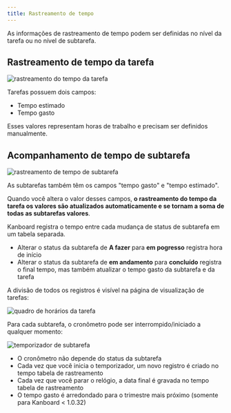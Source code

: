 ```yaml
---
title: Rastreamento de tempo
---
```


As informações de rastreamento de tempo podem ser definidas no nível da
tarefa ou no nível de subtarefa.

Rastreamento de tempo da tarefa
-------------------------------

![rastreamento do tempo da tarefa](/images/v1/task-time-tracking.png)

Tarefas possuem dois campos:

-   Tempo estimado
-   Tempo gasto

Esses valores representam horas de trabalho e precisam ser definidos
manualmente.

Acompanhamento de tempo de subtarefa
------------------------------------

![rastreamento de tempo de subtarefa](/images/v1/subtask-time-tracking.png)

As subtarefas também têm os campos "tempo gasto" e "tempo estimado".

Quando você altera o valor desses campos, **o rastreamento do tempo da
tarefa os valores são atualizados automaticamente e se tornam a soma de
todas as subtarefas valores**.

Kanboard registra o tempo entre cada mudança de status de subtarefa em
um tabela separada.

-   Alterar o status da subtarefa de **A fazer** para **em pogresso**
    registra hora de início
-   Alterar o status da subtarefa de **em andamento** para **concluído**
    registra o final tempo, mas também atualizar o tempo gasto da
    subtarefa e da tarefa

A divisão de todos os registros é visível na página de visualização de
tarefas:

![quadro de horários da tarefa](/images/v1/task-timesheet.png)

Para cada subtarefa, o cronômetro pode ser interrompido/iniciado a
qualquer momento:

![temporizador de subtarefa](/images/v1/subtask-timer.png)

-   O cronômetro não depende do status da subtarefa
-   Cada vez que você inicia o temporizador, um novo registro é criado
    no tempo tabela de rastreamento
-   Cada vez que você parar o relógio, a data final é gravada no tempo
    tabela de rastreamento
-   O tempo gasto é arredondado para o trimestre mais próximo (somente
    para Kanboard < 1.0.32)
